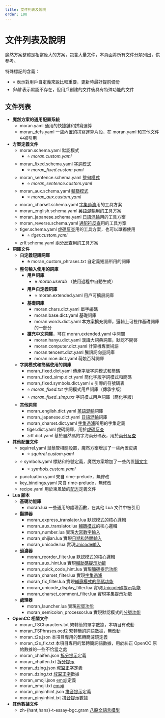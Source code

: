 ```yaml
---
title: 文件列表及說明
order: 100
---
```


# 文件列表及說明

魔然方案整體是相當龐大的方案，包含大量文件，本頁面將所有文件分類列出，供參考。

特殊標記的含義：

* ⭐️ 表示對用戶自定義來說比較重要，更新時最好提前備份
* _斜體_ 表示默認不存在，但用戶創建的文件後具有特殊功能的文件

## 文件列表

* **魔然方案的通用配置系統**
  * moran.yaml 通用的快捷鍵和拼寫運算
  * moran\_defs.yaml 一些內置的拼寫運算片段，在 moran.yaml 和其他文件中被引用
* **方案定義文件**
  * moran.schema.yaml 默認模式
    * ⭐️ _moran.custom.yaml_
  * moran\_fixed.schema.yaml [字詞模式](../schemas/zici/)
    * ⭐️ _moran\_fixed.custom.yaml_
  * moran\_sentence.schema.yaml [整句模式](../schemas/zhengju/)
    * ⭐️ _moran\_sentence.custom.yaml_
  * moran\_aux.schema.yaml [輔篩模式](../schemas/fushai/)
    * ⭐️ _moran\_aux.custom.yaml_
  * moran\_charset.schema.yaml [字集過濾](../usage/features.md#字集過濾)用的工具方案
  * moran\_english.schema.yaml [英語混輸](../usage/features.md#外語輸入)用的工具方案
  * moran\_japanese.schema.yaml [日語混輸](../usage/features.md#外語輸入)用的工具方案
  * moran\_reverse.schema.yaml [通配符反查](../usage/reverse-lookup.md)用的工具方案
  * tiger.schema.yaml [虎碼反查](../usage/reverse-lookup.md)用的工具方案，也可以單獨使用
    * ⭐️ _tiger.custom.yaml_
  * zrlf.schema.yaml [兩分反查](../usage/reverse-lookup.md)用的工具方案
* **詞庫文件**
  * **自定義短語詞庫**
    * **⭐️** moran\_custom\_phrases.txt 自定義短語所用的詞庫
  * **整句輸入使用的詞庫**
    * **用戶詞庫**
      * **⭐️** _moran.userdb_ （使用過程中自動生成）
    * **用戶自定義詞庫**
      * ⭐️ moran.extended.yaml 用戶可擴展詞庫
    * **基礎詞庫**
      * moran.chars.dict.yaml 單字編碼
      * moran.base.dict.yaml 基礎詞庫
      * moran.words.dict.yaml 本方案擴充詞庫，邏輯上可視作基礎詞庫的一部分
    * **擴充中文詞庫**，可在 moran.extended.yaml 中開關
      * moran.hanyu.dict.yaml 漢語大詞典詞庫，默認不開啓
      * moran.computer.dict.yaml 計算機專業術語
      * moran.tencent.dict.yaml 騰訊詞向量詞庫
      * moran.moe.dict.yaml 萌娘百科詞庫
  * **字詞模式和簡碼使用的詞庫**
    * moran\_fixed.dict.yaml 傳承字版字詞模式和簡碼
    * moran\_fixed\_simp.dict.yaml 簡化字版字詞模式和簡碼
    * moran\_fixed.symbols.dict.yaml `o` 引導的符號碼表
    * ⭐️ _moran\_fixed.txt_ 字詞模式用戶詞庫（傳承字版）
    * ⭐️ _moran\_fixed\_simp.txt_ 字詞模式用戶詞庫（簡化字版）
  * **其他詞庫**
    * moran\_english.dict.yaml [英語混輸](../usage/features.md#英語輸入)詞庫
    * moran\_japanese.dict.yaml [日語混輸](../usage/features.md#日語輸入輕量級)詞庫
    * moran\_charset.dict.yaml [字集過濾](../usage/features.md#字集過濾)所用的字集定義
    * tiger.dict.yaml 虎碼詞庫，用於[虎碼反查](../usage/reverse-lookup.md)
    * zrlf.dict.yaml 基於自然碼的字海兩分碼表，用於[兩分反查](../usage/reverse-lookup.md)
* **其他配置文件**
  * squirrel.yaml 鼠鬚管相關設置，魔然方案增加了一些內置皮膚
    * ⭐️ _squirrel.custom.yaml_
  * ⭐️ symbols.yaml 標點和符號定義，魔然方案增加了一些內置[顏文字](../usage/features.md#常規符號與顏文字)
    * ⭐️ _symbols.custom.yaml_
  * punctuation.yaml 來自 rime-prelude，無修改
  * key\_bindings.yaml 來自 rime-prelude，無修改
  * recipe.yaml 用於東風破的[配方](../maintenance/install.md)定義文件
* **Lua 腳本**
  * **基礎功能庫**
    * moran.lua 一些通用的處理函數，在其他 Lua 文件中被引用
  * **翻譯器**
    * moran\_express\_translator.lua 默認模式的核心邏輯
    * moran\_aux\_translator.lua [輔篩模式](../schemas/fushai/)的核心邏輯
    * moran\_number.lua 實現[大寫數字輸入](../usage/features.md#數字與金額)
    * moran\_shijian.lua 實現[日期和時間輸入](../usage/features.md#日期與時間)
    * moran\_unicode.lua 實現[Unicode輸入](../usage/features.md#unicode)
  * **過濾器**
    * moran\_reorder\_filter.lua 默認模式的核心邏輯
    * moran\_aux\_hint.lua 實現[輔助碼提示功能](../usage/features.md#簡碼和輔助碼提示)
    * moran\_quick\_code\_hint.lua 實現[簡碼提示功能](../usage/features.md#簡碼和輔助碼提示)
    * moran\_charset\_filter.lua 實現[字集過濾](../usage/features.md#字集過濾)
    * moran\_fix\_filter.lua 實現[輔篩模式的簡碼功能](../schemas/fushai/features.md#固定一簡或二簡)
    * moran\_unicode\_display\_filter.lua 實現[Unicode碼提示功能](../usage/features.md#濾鏡)
    * moran\_charset\_comment\_filter.lua 實現[字集提示功能](../usage/features.md#濾鏡)
  * **處理器**
    * moran\_launcher.lua 實現[彩蛋功能](../usage/features.md#彩蛋)
    * moran\_semicolon\_processor.lua 實現默認模式的[分號功能](../usage/features.md#次選鍵)
* **OpenCC 相關文件**
  * moran\_TSCharacters.txt 繁轉簡的單字數據，本項目有改動
  * moran\_TSPhrases.ocd2 繁轉簡的詞語數據，無改動
  * moran\_t2s.json 本項目專用的繁轉簡濾鏡定義
  * moran\_t2s\_fix.txt 本項目專用的繁轉簡詞語數據，用於糾正 OpenCC 原始數據的一些不恰當之處
  * moran\_chaifen.json [拆分提示](../usage/features.md#濾鏡)定義
  * moran\_chaifen.txt [拆分提示](../usage/features.md#濾鏡)
  * moran\_dzing.json [叔寍正字](../usage/features.md#切換用字標準)定義
  * moran\_dzing.txt [叔寍正字](../usage/features.md#切換用字標準)數據
  * moran\_emoji.json [emoji](../usage/features.md#emoji)定義
  * moran\_emoji.txt [emoji](../usage/features.md#emoji)
  * moran\_pinyinhint.json [拼音提示](../usage/features.md#濾鏡)定義
  * moran\_pinyinhint.txt [拼音提示](../usage/features.md#濾鏡)數據
* **其他數據文件**
  * zh-{hant,hans}-t-essay-bgc.gram [八股文語言模型](../usage/features.md#語言模型)
